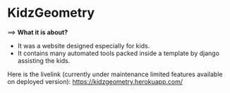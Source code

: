 # KidzGeometry
==> <b> What it is about?</b>
<ul>
  <li>It was a website designed especially for kids.</li>
  <li>It contains many automated tools packed inside a template by django assisting the kids.</li>
  </ul>
  

Here is the livelink (currently under maintenance limited features available on deployed version):
https://kidzgeometry.herokuapp.com/
